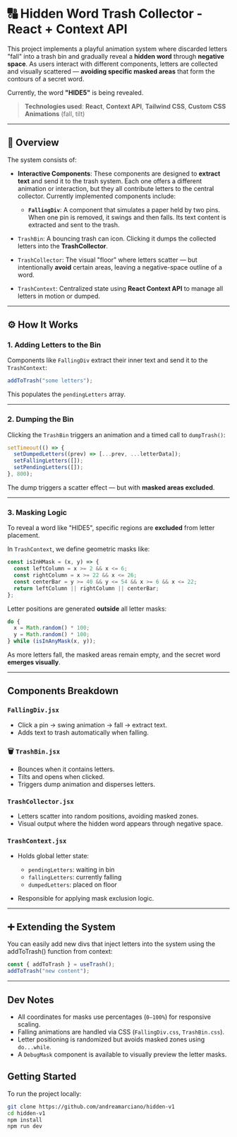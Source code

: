 # 🔠 Hidden Word Trash Collector - React + Context API

This project implements a playful animation system where discarded letters "fall" into a trash bin and gradually reveal a **hidden word** through **negative space**. As users interact with different components, letters are collected and visually scattered — **avoiding specific masked areas** that form the contours of a secret word.

Currently, the word **"HIDE5"** is being revealed.

> **Technologies used**:
> **React**, **Context API**, **Tailwind CSS**, **Custom CSS Animations** (fall, tilt)

---

## 🧩 Overview

The system consists of:

- **Interactive Components**: These components are designed to **extract text** and send it to the trash system. Each one offers a different animation or interaction, but they all contribute letters to the central collector.
  Currently implemented components include:

  - **`FallingDiv`**: A component that simulates a paper held by two pins. When one pin is removed, it swings and then falls. Its text content is extracted and sent to the trash.

- `TrashBin`: A bouncing trash can icon. Clicking it dumps the collected letters into the **TrashCollector**.
- `TrashCollector`: The visual "floor" where letters scatter — but intentionally **avoid** certain areas, leaving a negative-space outline of a word.
- `TrashContext`: Centralized state using **React Context API** to manage all letters in motion or dumped.

---

## ⚙️ How It Works

### 1. **Adding Letters to the Bin**

Components like `FallingDiv` extract their inner text and send it to the `TrashContext`:

```js
addToTrash("some letters");
```

This populates the `pendingLetters` array.

---

### 2. **Dumping the Bin**

Clicking the `TrashBin` triggers an animation and a timed call to `dumpTrash()`:

```js
setTimeout(() => {
  setDumpedLetters((prev) => [...prev, ...letterData]);
  setFallingLetters([]);
  setPendingLetters([]);
}, 800);
```

The dump triggers a scatter effect — but with **masked areas excluded**.

---

### 3. **Masking Logic**

To reveal a word like "HIDE5", specific regions are **excluded** from letter placement.

In `TrashContext`, we define geometric masks like:

```js
const isInHMask = (x, y) => {
  const leftColumn = x >= 2 && x <= 6;
  const rightColumn = x >= 22 && x <= 26;
  const centerBar = y >= 40 && y <= 54 && x >= 6 && x <= 22;
  return leftColumn || rightColumn || centerBar;
};
```

Letter positions are generated **outside** all letter masks:

```js
do {
  x = Math.random() * 100;
  y = Math.random() * 100;
} while (isInAnyMask(x, y));
```

As more letters fall, the masked areas remain empty, and the secret word **emerges visually**.

---

## Components Breakdown

### `FallingDiv.jsx`

- Click a pin → swing animation → fall → extract text.
- Adds text to trash automatically when falling.

### 🗑️ `TrashBin.jsx`

- Bounces when it contains letters.
- Tilts and opens when clicked.
- Triggers dump animation and disperses letters.

### `TrashCollector.jsx`

- Letters scatter into random positions, avoiding masked zones.
- Visual output where the hidden word appears through negative space.

### `TrashContext.jsx`

- Holds global letter state:

  - `pendingLetters`: waiting in bin
  - `fallingLetters`: currently falling
  - `dumpedLetters`: placed on floor

- Responsible for applying mask exclusion logic.

---

## ➕ Extending the System

You can easily add new divs that inject letters into the system using the addToTrash() function from context:

```js
const { addToTrash } = useTrash();
addToTrash("new content");
```

---

## Dev Notes

- All coordinates for masks use percentages (`0–100%`) for responsive scaling.
- Falling animations are handled via CSS (`FallingDiv.css`, `TrashBin.css`).
- Letter positioning is randomized but avoids masked zones using `do...while`.
- A `DebugMask` component is available to visually preview the letter masks.

## Getting Started

To run the project locally:

```bash
git clone https://github.com/andreamarciano/hidden-v1
cd hidden-v1
npm install
npm run dev
```
